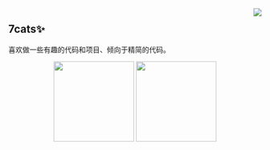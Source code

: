 <img align="right" src="https://count.getloli.com/get/@:aotumanbiu?theme=rule34">

## 7cats✨
喜欢做一些有趣的代码和项目、倾向于精简的代码。

<!-- GitHub数据统计 -->
<div align="center">
  <img height="160px" src="https://github-readme-stats.vercel.app/api?username=aotumanbiu" />
  <img height="160px" src="https://github-readme-stats.vercel.app/api/top-langs/?username=aotumanbiu" />
</div>
<br>
